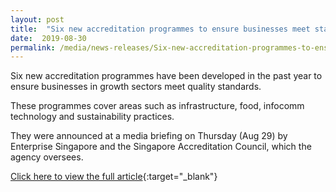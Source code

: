 ```yaml
---
layout: post
title:  "Six new accreditation programmes to ensure businesses meet standards"
date:  2019-08-30
permalink: /media/news-releases/Six-new-accreditation-programmes-to-ensure-businesses-meet-standards
---
```


Six new accreditation programmes have been developed in the past year to ensure businesses in growth sectors meet quality standards.

These programmes cover areas such as infrastructure, food, infocomm technology and sustainability practices.

They were announced at a media briefing on Thursday (Aug 29) by Enterprise Singapore and the Singapore Accreditation Council, which the agency oversees.


[Click here to view the full article](https://www.straitstimes.com/business/six-new-accreditation-programmes-to-ensure-businesses-meet-standards){:target="_blank"}
